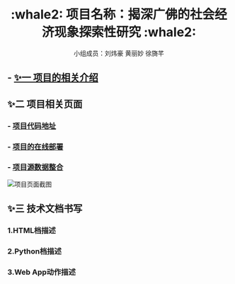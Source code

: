 
<div align="center">

<h1>:whale2: 项目名称：揭深广佛的社会经济现象探索性研究
 :whale2:</h1>

<p> 小组成员：刘炜豪 黄丽妙 徐旖芊</p>

</div>


## - [✨一 项目的相关介绍](https://github.com/lynn998/End-of-term-visual-collaboration2019-12-15)

## ✨二 项目相关页面
### - [项目代码地址](https://gitee.com/limiaohuang)
### - [项目的在线部署](https://github.com/HuangLiMiao)
### - [项目源数据整合](https://github.com/HuangLiMiao)


![项目页面截图](https://images.gitee.com/uploads/images/2019/0110/230008_720724ee_2229822.png "bc7dbad94f0a6650a0b4fbe7cf4dee9.png")

## ✨三 技术文档书写

### 1.HTML档描述

### 2.Python档描述

### 3.Web App动作描述



